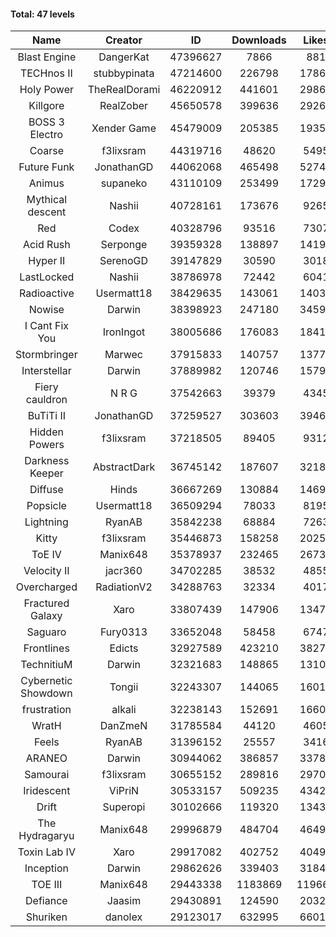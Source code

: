 #### Total: 47 levels

| Name | Creator | ID | Downloads | Likes |
|:---:|:---:|:---:|:---:|:---:|
| Blast Engine | DangerKat | 47396627 | 7866 | 881
| TECHnos II | stubbypinata | 47214600 | 226798 | 17861
| Holy Power | TheRealDorami | 46220912 | 441601 | 29860
| Killgore | RealZober | 45650578 | 399636 | 29266
| BOSS 3 Electro | Xender Game | 45479009 | 205385 | 19350
| Coarse | f3lixsram | 44319716 | 48620 | 5495
| Future Funk | JonathanGD | 44062068 | 465498 | 52742
| Animus | supaneko | 43110109 | 253499 | 17296
| Mythical descent | Nashii | 40728161 | 173676 | 9265
| Red | Codex | 40328796 | 93516 | 7307
| Acid Rush | Serponge | 39359328 | 138897 | 14197
| Hyper II | SerenoGD | 39147829 | 30590 | 3018
| LastLocked | Nashii | 38786978 | 72442 | 6041
| Radioactive | Usermatt18 | 38429635 | 143061 | 14036
| Nowise | Darwin | 38398923 | 247180 | 34593
| I Cant Fix You | IronIngot | 38005686 | 176083 | 18415
| Stormbringer | Marwec | 37915833 | 140757 | 13770
| Interstellar | Darwin | 37889982 | 120746 | 15798
| Fiery cauldron | N R G | 37542663 | 39379 | 4345
| BuTiTi II | JonathanGD | 37259527 | 303603 | 39467
| Hidden Powers | f3lixsram | 37218505 | 89405 | 9312
| Darkness Keeper | AbstractDark | 36745142 | 187607 | 32182
| Diffuse | Hinds | 36667269 | 130884 | 14695
| Popsicle | Usermatt18 | 36509294 | 78033 | 8195
| Lightning | RyanAB | 35842238 | 68884 | 7263
| Kitty | f3lixsram | 35446873 | 158258 | 20259
| ToE IV  | Manix648 | 35378937 | 232465 | 26737
| Velocity II | jacr360 | 34702285 | 38532 | 4855
| Overcharged | RadiationV2 | 34288763 | 32334 | 4017
| Fractured Galaxy  | Xaro | 33807439 | 147906 | 13471
| Saguaro | Fury0313 | 33652048 | 58458 | 6747
| Frontlines | Edicts | 32927589 | 423210 | 38274
| TechnitiuM | Darwin | 32321683 | 148865 | 13104
| Cybernetic Showdown  | Tongii | 32243307 | 144065 | 16013
| frustration | alkali | 32238143 | 152691 | 16602
| WratH | DanZmeN | 31785584 | 44120 | 4605
| Feels | RyanAB | 31396152 | 25557 | 3416
| ARANEO | Darwin | 30944062 | 386857 | 33784
| Samourai | f3lixsram | 30655152 | 289816 | 29706
| Iridescent | ViPriN | 30533157 | 509235 | 43425
| Drift | Superopi | 30102666 | 119320 | 13431
| The Hydragaryu | Manix648 | 29996879 | 484704 | 46490
| Toxin Lab IV | Xaro | 29917082 | 402752 | 40497
| Inception | Darwin | 29862626 | 339403 | 31844
| TOE III | Manix648 | 29443338 | 1183869 | 119664
| Defiance | Jaasim | 29430891 | 124590 | 20322
| Shuriken | danolex | 29123017 | 632995 | 66014
